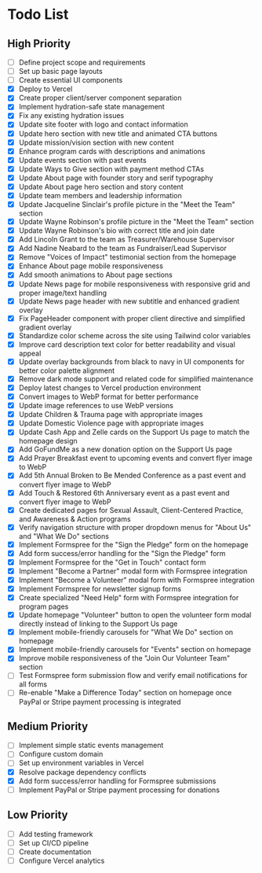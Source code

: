 # Todo List

## High Priority
- [ ] Define project scope and requirements
- [ ] Set up basic page layouts
- [ ] Create essential UI components
- [x] Deploy to Vercel
- [x] Create proper client/server component separation
- [x] Implement hydration-safe state management
- [x] Fix any existing hydration issues
- [x] Update site footer with logo and contact information
- [x] Update hero section with new title and animated CTA buttons
- [x] Update mission/vision section with new content
- [x] Enhance program cards with descriptions and animations
- [x] Update events section with past events
- [x] Update Ways to Give section with payment method CTAs
- [x] Update About page with founder story and serif typography
- [x] Update About page hero section and story content
- [x] Update team members and leadership information
- [x] Update Jacqueline Sinclair's profile picture in the "Meet the Team" section
- [x] Update Wayne Robinson's profile picture in the "Meet the Team" section
- [x] Update Wayne Robinson's bio with correct title and join date
- [x] Add Lincoln Grant to the team as Treasurer/Warehouse Supervisor
- [x] Add Nadine Neabard to the team as Fundraiser/Lead Supervisor
- [x] Remove "Voices of Impact" testimonial section from the homepage
- [x] Enhance About page mobile responsiveness
- [x] Add smooth animations to About page sections
- [x] Update News page for mobile responsiveness with responsive grid and proper image/text handling
- [x] Update News page header with new subtitle and enhanced gradient overlay
- [x] Fix PageHeader component with proper client directive and simplified gradient overlay
- [x] Standardize color scheme across the site using Tailwind color variables
- [x] Improve card description text color for better readability and visual appeal
- [x] Update overlay backgrounds from black to navy in UI components for better color palette alignment
- [x] Remove dark mode support and related code for simplified maintenance
- [x] Deploy latest changes to Vercel production environment
- [x] Convert images to WebP format for better performance
- [x] Update image references to use WebP versions
- [x] Update Children & Trauma page with appropriate images
- [x] Update Domestic Violence page with appropriate images
- [x] Update Cash App and Zelle cards on the Support Us page to match the homepage design
- [x] Add GoFundMe as a new donation option on the Support Us page
- [x] Add Prayer Breakfast event to upcoming events and convert flyer image to WebP
- [x] Add 5th Annual Broken to Be Mended Conference as a past event and convert flyer image to WebP
- [x] Add Touch & Restored 6th Anniversary event as a past event and convert flyer image to WebP
- [x] Create dedicated pages for Sexual Assault, Client-Centered Practice, and Awareness & Action programs
- [x] Verify navigation structure with proper dropdown menus for "About Us" and "What We Do" sections
- [x] Implement Formspree for the "Sign the Pledge" form on the homepage
- [x] Add form success/error handling for the "Sign the Pledge" form
- [x] Implement Formspree for the "Get in Touch" contact form
- [x] Implement "Become a Partner" modal form with Formspree integration
- [x] Implement "Become a Volunteer" modal form with Formspree integration
- [x] Implement Formspree for newsletter signup forms
- [x] Create specialized "Need Help" form with Formspree integration for program pages
- [x] Update homepage "Volunteer" button to open the volunteer form modal directly instead of linking to the Support Us page
- [x] Implement mobile-friendly carousels for "What We Do" section on homepage 
- [x] Implement mobile-friendly carousels for "Events" section on homepage
- [x] Improve mobile responsiveness of the "Join Our Volunteer Team" section
- [ ] Test Formspree form submission flow and verify email notifications for all forms
- [ ] Re-enable "Make a Difference Today" section on homepage once PayPal or Stripe payment processing is integrated

## Medium Priority
- [ ] Implement simple static events management
- [ ] Configure custom domain
- [ ] Set up environment variables in Vercel
- [x] Resolve package dependency conflicts
- [x] Add form success/error handling for Formspree submissions
- [ ] Implement PayPal or Stripe payment processing for donations

## Low Priority
- [ ] Add testing framework
- [ ] Set up CI/CD pipeline
- [ ] Create documentation
- [ ] Configure Vercel analytics 